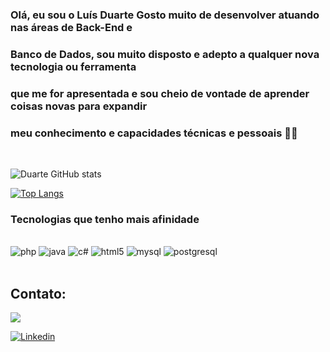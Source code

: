 ### Olá, eu sou o Luís Duarte Gosto muito de desenvolver atuando nas áreas de Back-End e
### Banco de Dados, sou muito disposto e adepto a qualquer nova tecnologia ou ferramenta 
### que me for apresentada e sou cheio de vontade de aprender coisas novas para expandir
### meu conhecimento e capacidades técnicas e pessoais 🧑‍💻

<br>

![Duarte GitHub stats](https://github-readme-stats.vercel.app/api?username=devLuis-Duarte&show_icons=true&theme=highcontrast)

[![Top Langs](https://github-readme-stats.vercel.app/api/top-langs/?username=devLuis-Duarte)](https://github.com/anuraghazra/github-readme-stats)

### Tecnologias que tenho mais afinidade

<div style="display: inline_block">
<br>
    <img algin="center" alt="php" src="https://img.shields.io/badge/PHP-777BB4?style=for-the-badge&logo=php&logoColor=white"/>
    <img algin="center" alt="java" src="https://img.shields.io/badge/Java-ED8B00?style=for-the-badge&logo=java&logoColor=white"/>
    <img algin="center" alt="c#" src="https://img.shields.io/badge/C%23-239120?style=for-the-badge&logo=c-sharp&logoColor=white"/>
    <img algin="center" alt="html5" src="https://img.shields.io/badge/HTML5-E34F26?style=for-the-badge&logo=html5&logoColor=white"/>
    <img algin="center" alt="mysql" src="https://img.shields.io/badge/MySQL-00000F?style=for-the-badge&logo=mysql&logoColor=white"/>
     <img algin="center" alt="postgresql" src="https://img.shields.io/badge/PostgreSQL-316192?style=for-the-badge&logo=postgresql&logoColor=white"/>
</div>

<br>

## Contato:

<div>
<a href="mailto:luismiguelsaldanha9@gmail.com"><img src="https://img.shields.io/badge/Gmail-D14836?style=for-the-badge&logo=gmail&logoColor=whit" targe=" _blank"></a>

[![Linkedin](https://img.shields.io/badge/LinkedIn-0077B5?style=for-the-badge&logo=linkedin&logoColor=white)](https://www.linkedin.com/in/luisduarte9/)
</div>
